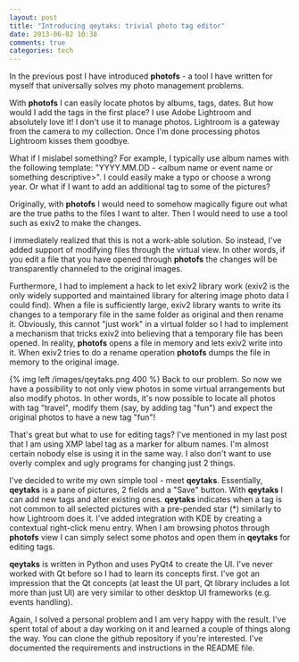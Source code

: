 ```yaml
---
layout: post
title: "Introducing qeytaks: trivial photo tag editor"
date: 2013-06-02 10:38
comments: true
categories: tech
---
```


In the previous post I have introduced **photofs** - a tool I have written for myself that universally solves my photo management problems.

With **photofs** I can easily locate photos by albums, tags, dates. But how would I add the tags in the first place? I use Adobe Lightroom and absolutely love it! I don't use it to manage photos. Lightroom is a gateway from the camera to my collection. Once I'm done processing photos Lightroom kisses them goodbye.

<!-- more -->

What if I mislabel something? For example, I typically use album names with the following template: "YYYY.MM.DD - &lt;album name or event name or something descriptive&gt;". I could easily make a typo or choose a wrong year. Or what if I want to add an additional tag to some of the pictures?

Originally, with **photofs** I would need to somehow magically figure out what are the true paths to the files I want to alter. Then I would need to use a tool such as exiv2 to make the changes.

I immediately realized that this is not a work-able solution. So instead, I've added support of modifying files through the virtual view. In other words, if you edit a file that you have opened through **photofs** the changes will be transparently channeled to the original images.

Furthermore, I had to implement a hack to let exiv2 library work (exiv2 is the only widely supported and maintained library for altering image photo data I could find). When a file is sufficiently large, exiv2 library wants to write its changes to a temporary file in the same folder as original and then rename it. Obviously, this cannot "just work" in a virtual folder so I had to implement a mechanism that tricks exiv2 into believing that a temporary file has been opened. In reality, **photofs** opens a file in memory and lets exiv2 write into it. When exiv2 tries to do a rename operation **photofs** dumps the file in memory to the original image.

{% img left /images/qeytaks.png 400 %} Back to our problem. So now we have a possibility to not only view photos in some virtual arrangements but also modify photos. In other words, it's now possible to locate all photos with tag "travel", modify them (say, by adding tag "fun") and expect the original photos to have a new tag "fun"!

That's great but what to use for editing tags? I've mentioned in my last post that I am using XMP label tag as a marker for album names. I'm almost certain nobody else is using it in the same way. I also don't want to use overly complex and ugly programs for changing just 2 things.

I've decided to write my own simple tool - meet **qeytaks**. Essentially, **qeytaks** is a pane of pictures, 2 fields and a "Save" button. With **qeytaks** I can add new tags and alter existing ones. **qeytaks** indicates when a tag is not common to all selected pictures with a pre-pended star (*) similarly to how Lightroom does it. I've added integration with KDE by creating a contextual right-click menu entry. When I am browsing photos through **photofs** view I can simply select some photos and open them in **qeytaks** for editing tags.

**qeytaks** is written in Python and uses PyQt4 to create the UI. I've never worked with Qt before so I had to learn its concepts first. I've got an impression that the Qt concepts (at least the UI part, Qt library includes a lot more than just UI) are very similar to other desktop UI frameworks (e.g. events handling).

Again, I solved a personal problem and I am very happy with the result. I've spent total of about a day working on it and learned a couple of things along the way. You can clone the github repository if you're interested. I've documented the requirements and instructions in the README file.
